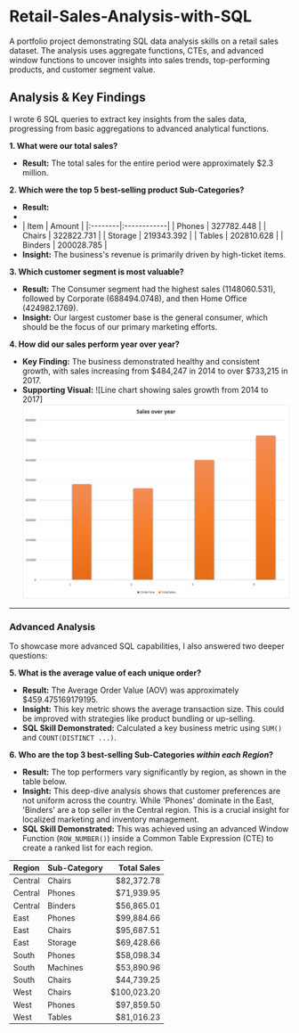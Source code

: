# Retail-Sales-Analysis-with-SQL
A portfolio project demonstrating SQL data analysis skills on a retail sales dataset. The analysis uses aggregate functions, CTEs, and advanced window functions to uncover insights into sales trends, top-performing products, and customer segment value.

## Analysis & Key Findings

I wrote 6 SQL queries to extract key insights from the sales data, progressing from basic aggregations to advanced analytical functions.

**1. What were our total sales?**
* **Result:** The total sales for the entire period were approximately $2.3 million.

**2. Which were the top 5 best-selling product Sub-Categories?**
* **Result:**
*
* | Item    | Amount      |
|:--------|:------------|
| Phones  | 327782.448  |
| Chairs  | 322822.731  |
| Storage | 219343.392  |
| Tables  | 202810.628  |
| Binders | 200028.785  |
* **Insight:** The business's revenue is primarily driven by high-ticket items.

**3. Which customer segment is most valuable?**
* **Result:** The Consumer segment had the highest sales (1148060.531), followed by Corporate (688494.0748), and then Home Office (424982.1769).
* **Insight:** Our largest customer base is the general consumer, which should be the focus of our primary marketing efforts.

**4. How did our sales perform year over year?**
* **Key Finding:** The business demonstrated healthy and consistent growth, with sales increasing from $484,247 in 2014 to over $733,215 in 2017.
* **Supporting Visual:**
    ![Line chart showing sales growth from 2014 to 2017]![A chart showing sales trends over the years](https://github.com/Premv123/Retail-Sales-Analysis-with-SQL/blob/main/sales_trend.png)
---

### Advanced Analysis

To showcase more advanced SQL capabilities, I also answered two deeper questions:

**5. What is the average value of each unique order?**
* **Result:** The Average Order Value (AOV) was approximately $459.475169179195.
* **Insight:** This key metric shows the average transaction size. This could be improved with strategies like product bundling or up-selling.
* **SQL Skill Demonstrated:** Calculated a key business metric using `SUM()` and `COUNT(DISTINCT ...)`.

**6. Who are the top 3 best-selling Sub-Categories *within each Region*?**
* **Result:** The top performers vary significantly by region, as shown in the table below.
* **Insight:** This deep-dive analysis shows that customer preferences are not uniform across the country. While 'Phones' dominate in the East, 'Binders' are a top seller in the Central region. This is a crucial insight for localized marketing and inventory management.
* **SQL Skill Demonstrated:** This was achieved using an advanced Window Function (`ROW_NUMBER()`) inside a Common Table Expression (CTE) to create a ranked list for each region.

| Region  | Sub-Category | Total Sales  |
| :------ | :----------- | -----------: |
| Central | Chairs       | $82,372.78   |
| Central | Phones       | $71,939.95   |
| Central | Binders      | $56,865.01   |
| East    | Phones       | $99,884.66   |
| East    | Chairs       | $95,687.51   |
| East    | Storage      | $69,428.66   |
| South   | Phones       | $58,098.34   |
| South   | Machines     | $53,890.96   |
| South   | Chairs       | $44,739.25   |
| West    | Chairs       | $100,023.20  |
| West    | Phones       | $97,859.50   |
| West    | Tables       | $81,016.23   |
